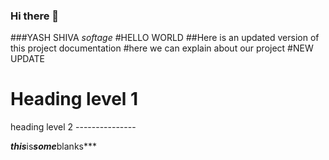 ### Hi there 👋

###YASH SHIVA
*softage*
#HELLO WORLD
##Here is an updated version of this project documentation
#here we can explain about our project
#NEW UPDATE
<h1>Heading level 1</h1>
heading level 2
---------------

***this***is***some***blanks***



<!--
**Yashshiva75/Yashshiva75** is a ✨ _special_ ✨ repository because its `README.md` (this file) appears on your GitHub profile.

Here are some ideas to get you started:

- 🔭 I’m currently working on ...
- 🌱 I’m currently learning ...
- 👯 I’m looking to collaborate on ...
- 🤔 I’m looking for help with ...
- 💬 Ask me about ...
- 📫 How to reach me: ...
- 😄 Pronouns: ...
- ⚡ Fun fact: ...
-->
